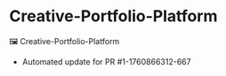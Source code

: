 # Creative-Portfolio-Platform
🖼️ Creative-Portfolio-Platform


- Automated update for PR #1-1760866312-667